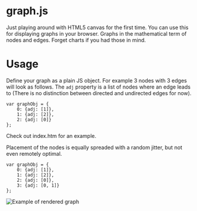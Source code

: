 graph.js
===

Just playing around with HTML5 canvas for the first time. You can use this for displaying
graphs in your browser. Graphs in the mathematical term of nodes and edges. Forget
charts if you had those in mind.

Usage
===

Define your graph as a plain JS object. For example 3 nodes with 3 edges will look as follows. The `adj` property is a list of nodes where an edge leads to (There is no distinction between directed and undirected edges for now).

```
var graphObj = {
    0: {adj: [1]},
    1: {adj: [2]},
    2: {adj: [0]}
};
```

Check out index.htm for an example.

Placement of the nodes is equally spreaded with a random jitter, but not even remotely optimal.


```
var graphObj = {
    0: {adj: [1]},
    1: {adj: [2]},
    2: {adj: [0]},
    3: {adj: [0, 1]}
};
```

![Example of rendered graph](https://raw.github.com/florianletsch/graph.js/master/example.png)